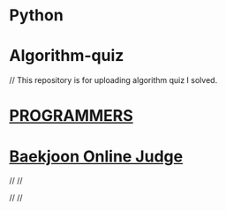 # Python
# Algorithm-quiz
// This repository is for uploading algorithm quiz I solved.
# [PROGRAMMERS](https://programmers.co.kr/learn/challenges?tab=algorithm_practice_kit, "Programmers Link")

# [Baekjoon Online Judge](https://www.acmicpc.net)

// <!-- 프로그래머스 문제 형식 정리 예제 -->
// <!-- * [문제 이름](URL "problem solving") : [문제](URL, "Programmers Link") -->

// <!-- 백준 알고리즘 문제 형식 정리 -->
// <!-- * [문제 번호](URL) : 제목 [(문제)](URL) -->
